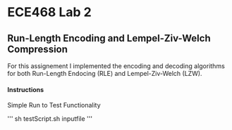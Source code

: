 # ECE468 Lab 2
## Run-Length Encoding and Lempel-Ziv-Welch Compression

For this assignement I implemented the encoding and decoding algorithms for both Run-Length Endocing (RLE) and Lempel-Ziv-Welch (LZW).

#### Instructions

Simple Run to Test Functionality

'''
sh testScript.sh inputfile
'''